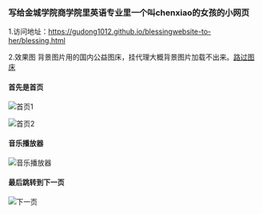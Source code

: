 ### 写给金城学院商学院里英语专业里一个叫chenxiao的女孩的小网页

1.访问地址：https://gudong1012.github.io/blessingwebsite-to-her/blessing.html

2.效果图 背景图片用的国内公益图床，挂代理大概背景图片加载不出来。[路过图床](https://imgse.com/)


#### 首先是首页

![首页1](https://s2.loli.net/2024/07/15/MYHQr7KiuNIe2R8.jpg)


![首页2](https://s2.loli.net/2024/07/15/lUaweTmJ3qIABtY.jpg)


#### 音乐播放器
![音乐播放器](https://s2.loli.net/2024/07/15/lUaweTmJ3qIABtY.jpg)


#### 最后跳转到下一页
![下一页](https://s2.loli.net/2024/07/15/hNQKgCYBRqTeyZE.jpg)
